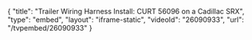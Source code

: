 {
    "title": "Trailer Wiring Harness Install: CURT 56096 on a Cadillac SRX",
    "type": "embed",
    "layout": "iframe-static",
    "videoId": "26090933",
    "url": "\/tvpembed\/26090933"
}